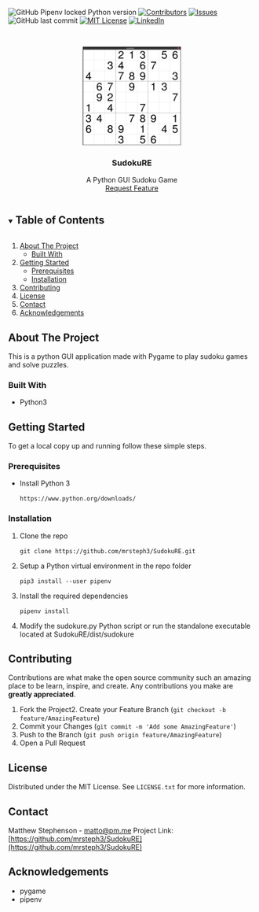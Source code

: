 <!-- PROJECT SHIELDS -->
<!--
*** I'm using markdown "reference style" links for readability.
*** Reference links are enclosed in brackets [ ] instead of parentheses ( ).
*** See the bottom of this document for the declaration of the reference variables
*** for contributors-url, forks-url, etc. This is an optional, concise syntax you may use.
*** https://www.markdownguide.org/basic-syntax/#reference-style-links
-->
![GitHub Pipenv locked Python version](https://img.shields.io/github/pipenv/locked/python-version/mrsteph3/SudokuRE?style=for-the-badge)
[![Contributors][contributors-shield]][contributors-url]
[![Issues][issues-shield]][issues-url]
![GitHub last commit](https://img.shields.io/github/last-commit/mrsteph3/SudokuRE?style=for-the-badge)
[![MIT License][license-shield]][license-url]
[![LinkedIn][linkedin-shield]][linkedin-url]



<!-- PROJECT LOGO -->
<br />
<p align="center">
  <a href="https://github.com/mrsteph3/SudokuRE">
    <img src="images/logo.png" alt="Logo" width="200" height="200">
  </a>

  <h3 align="center">SudokuRE </h3>
  <p align="center">    A Python GUI Sudoku Game
    <br /><a href="https://github.com/mrsteph3/SudokuRE/issues">Request Feature</a>
  </p></p>



<!-- TABLE OF CONTENTS -->
<details open="open">  <summary><h2 style="display: inline-block">Table of Contents</h2></summary>
  <ol>    <li>
      <a href="#about-the-project">About The Project</a>      <ul>
        <li><a href="#built-with">Built With</a></li>      </ul>
    </li>    <li>
      <a href="#getting-started">Getting Started</a>      <ul>
        <li><a href="#prerequisites">Prerequisites</a></li>        <li><a href="#installation">Installation</a></li>
      </ul>    </li>
    <li><a href="#contributing">Contributing</a></li>    <li><a href="#license">License</a></li>
    <li><a href="#contact">Contact</a></li>    <li><a href="#acknowledgements">Acknowledgements</a></li>
  </ol></details>



<!-- ABOUT THE PROJECT -->
## About The Project
This is a python GUI application made with Pygame to play sudoku games and solve puzzles.
### Built With
* []()Python3


<!-- GETTING STARTED -->
## Getting Started
To get a local copy up and running follow these simple steps.
### Prerequisites
* Install Python 3  
	```
  https://www.python.org/downloads/  
  ```

### Installation
1. Clone the repo   
	```
   git clone https://github.com/mrsteph3/SudokuRE.git   
   ```
3. Setup a Python virtual environment in the repo folder	
	```
	pip3 install --user pipenv	
	```
4. Install the required dependencies	
	```
	pipenv install	
	```
5. Modify the sudokure.py Python script or run the standalone executable located at SudokuRE/dist/sudokure
<!-- CONTRIBUTING -->
## Contributing
Contributions are what make the open source community such an amazing place to be learn, inspire, and create. Any contributions you make are **greatly appreciated**.
1. Fork the Project2. Create your Feature Branch (`git checkout -b feature/AmazingFeature`)
2. Commit your Changes (`git commit -m 'Add some AmazingFeature'`)
3. Push to the Branch (`git push origin feature/AmazingFeature`)
4. Open a Pull Request


<!-- LICENSE -->
## License
Distributed under the MIT License. See `LICENSE.txt` for more information.


<!-- CONTACT -->
## Contact
Matthew Stephenson  - matto@pm.me
Project Link: [https://github.com/mrsteph3/SudokuRE](https://github.com/mrsteph3/SudokuRE)


<!-- ACKNOWLEDGEMENTS -->
## Acknowledgements
* []()pygame
* []()pipenv



<!-- MARKDOWN LINKS & IMAGES -->
<!-- https://www.markdownguide.org/basic-syntax/#reference-style-links -->
[contributors-shield]: https://img.shields.io/github/contributors/mrsteph3/SudokuRE.svg?style=for-the-badge
[contributors-url]: https://github.com/mrsteph3/SudokuRE/graphs/contributors
[issues-shield]: https://img.shields.io/github/issues/mrsteph3/SudokuRE.svg?style=for-the-badge
[issues-url]: https://github.com/mrsteph3/SudokuRE/issues
[license-shield]: https://img.shields.io/github/license/mrsteph3/SudokuRE.svg?style=for-the-badge
[license-url]: https://github.com/mrsteph3/SudokuRE/blob/master/LICENSE.txt
[linkedin-shield]: https://img.shields.io/badge/-LinkedIn-black.svg?style=for-the-badge&logo=linkedin&colorB=555
[linkedin-url]: https://linkedin.com/in/matthew-r-stephenson
